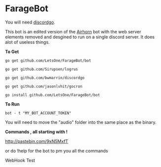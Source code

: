 # FarageBot
You will need [discordgo](https://github.com/bwmarrin/discordgo).

This bot is an edited version of the [Airhorn](https://github.com/hammerandchisel/airhornbot) bot with the web server elements removed and desgined to run on a single discord server. It does alot of useless things. 

**To Get**

```
go get github.com/LetsOne/FarageBot/bot

go get github.com/Sirupsen/logrus
 
go get github.com/bwmarrin/discordgo

go get github.com/jasonlvhit/gocron

go install github.com/LetsOne/FarageBot/bot

```

**To Run**

```
bot - t "MY_BOT_ACCOUNT_TOKEN" 
```
You will need to move the "audio" folder into the same place as the binary.

**Commands , all starting with !** 

http://pastebin.com/9xN5MxfT

or do !help for the bot to pm you all the commands

WebHook Test
